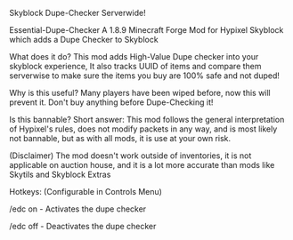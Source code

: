 Skyblock Dupe-Checker Serverwide!

Essential-Dupe-Checker A 1.8.9 Minecraft Forge Mod for Hypixel Skyblock which adds a Dupe Checker to Skyblock

What does it do? This mod adds High-Value Dupe checker into your skyblock experience, It also tracks UUID of items and compare them serverwise to make sure the items you buy are 100% safe and not duped!

Why is this useful? Many players have been wiped before, now this will prevent it. Don't buy anything before Dupe-Checking it!

Is this bannable? Short answer: This mod follows the general interpretation of Hypixel's rules, does not modify packets in any way, and is most likely not bannable, but as with all mods, it is use at your own risk.

(Disclaimer) The mod doesn't work outside of inventories, it is not applicable on auction house, and it is a lot more accurate than mods like Skytils and Skyblock Extras

Hotkeys: (Configurable in Controls Menu)

/edc on - Activates the dupe checker

/edc off - Deactivates the dupe checker
